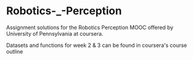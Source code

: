 # Robotics-_-Perception

Assignment solutions for the Robotics Perception MOOC offered by University of Pennsylvania at coursera.

Datasets and functions for week 2 & 3 can be found in coursera's course outline
